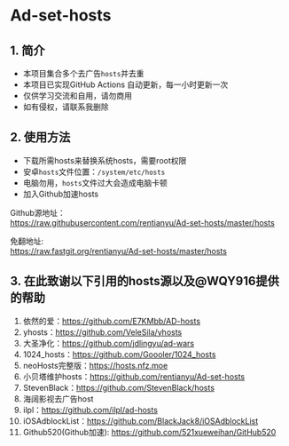# Ad-set-hosts

## 1. 简介

- 本项目集合多个去广告`hosts`并去重
- 本项目已实现GitHub Actions 自动更新，每一小时更新一次
- 仅供学习交流和自用，请勿商用
- 如有侵权，请联系我删除

## 2. 使用方法

- 下载所需hosts来替换系统hosts，需要root权限
- 安卓`hosts`文件位置：`/system/etc/hosts`
- 电脑勿用，`hosts`文件过大会造成电脑卡顿
- 加入Github加速hosts   

Github源地址：   
https://raw.githubusercontent.com/rentianyu/Ad-set-hosts/master/hosts   
   
免翻地址:   
https://raw.fastgit.org/rentianyu/Ad-set-hosts/master/hosts   


## 3. 在此致谢以下引用的hosts源以及@WQY916提供的帮助

1. 依然的爱：https://github.com/E7KMbb/AD-hosts   
2. yhosts：https://github.com/VeleSila/yhosts   
3. 大圣净化：https://github.com/jdlingyu/ad-wars 
4. 1024_hosts：https://github.com/Goooler/1024_hosts   
6. neoHosts完整版：https://hosts.nfz.moe   
7. 小贝塔维护hosts：https://github.com/rentianyu/Ad-set-hosts   
8. StevenBlack：https://github.com/StevenBlack/hosts   
9. 海阔影视去广告host
10. ilpl：https://github.com/ilpl/ad-hosts
11. iOSAdblockList：https://github.com/BlackJack8/iOSAdblockList
12. Github520(Github加速): https://github.com/521xueweihan/GitHub520
